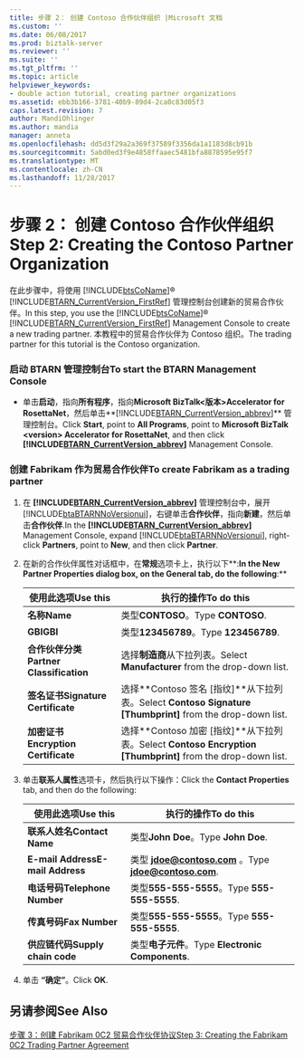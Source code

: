 ```yaml
---
title: 步骤 2： 创建 Contoso 合作伙伴组织 |Microsoft 文档
ms.custom: ''
ms.date: 06/08/2017
ms.prod: biztalk-server
ms.reviewer: ''
ms.suite: ''
ms.tgt_pltfrm: ''
ms.topic: article
helpviewer_keywords:
- double action tutorial, creating partner organizations
ms.assetid: ebb3b166-3781-40b9-89d4-2ca0c83d05f3
caps.latest.revision: 7
author: MandiOhlinger
ms.author: mandia
manager: anneta
ms.openlocfilehash: dd5d3f29a2a369f37589f3356da1a1183d8cb91b
ms.sourcegitcommit: 5abd0ed3f9e4858ffaaec5481bfa8878595e95f7
ms.translationtype: MT
ms.contentlocale: zh-CN
ms.lasthandoff: 11/28/2017
---
```

# <a name="step-2-creating-the-contoso-partner-organization"></a><span data-ttu-id="2ca43-102">步骤 2： 创建 Contoso 合作伙伴组织</span><span class="sxs-lookup"><span data-stu-id="2ca43-102">Step 2: Creating the Contoso Partner Organization</span></span>
<span data-ttu-id="2ca43-103">在此步骤中，将使用 [!INCLUDE[btsCoName](../../includes/btsconame-md.md)]® [!INCLUDE[BTARN_CurrentVersion_FirstRef](../../includes/btarn-currentversion-firstref-md.md)] 管理控制台创建新的贸易合作伙伴。</span><span class="sxs-lookup"><span data-stu-id="2ca43-103">In this step, you use the [!INCLUDE[btsCoName](../../includes/btsconame-md.md)]® [!INCLUDE[BTARN_CurrentVersion_FirstRef](../../includes/btarn-currentversion-firstref-md.md)] Management Console to create a new trading partner.</span></span> <span data-ttu-id="2ca43-104">本教程中的贸易合作伙伴为 Contoso 组织。</span><span class="sxs-lookup"><span data-stu-id="2ca43-104">The trading partner for this tutorial is the Contoso organization.</span></span>  
  
### <a name="to-start-the-btarn-management-console"></a><span data-ttu-id="2ca43-105">启动 BTARN 管理控制台</span><span class="sxs-lookup"><span data-stu-id="2ca43-105">To start the BTARN Management Console</span></span>  
  
-   <span data-ttu-id="2ca43-106">单击**启动**，指向**所有程序**，指向**Microsoft BizTalk\<版本\>Accelerator for RosettaNet**，然后单击**[!INCLUDE[BTARN_CurrentVersion_abbrev](../../includes/btarn-currentversion-abbrev-md.md)]** 管理控制台。</span><span class="sxs-lookup"><span data-stu-id="2ca43-106">Click **Start**, point to **All Programs**, point to **Microsoft BizTalk \<version\> Accelerator for RosettaNet**, and then click **[!INCLUDE[BTARN_CurrentVersion_abbrev](../../includes/btarn-currentversion-abbrev-md.md)]** Management Console.</span></span>  
  
### <a name="to-create-fabrikam-as-a-trading-partner"></a><span data-ttu-id="2ca43-107">创建 Fabrikam 作为贸易合作伙伴</span><span class="sxs-lookup"><span data-stu-id="2ca43-107">To create Fabrikam as a trading partner</span></span>  
  
1.  <span data-ttu-id="2ca43-108">在 **[!INCLUDE[BTARN_CurrentVersion_abbrev](../../includes/btarn-currentversion-abbrev-md.md)]** 管理控制台中，展开[!INCLUDE[btaBTARNNoVersionui](../../includes/btabtarnnoversionui-md.md)]，右键单击**合作伙伴**，指向**新建**，然后单击**合作伙伴**.</span><span class="sxs-lookup"><span data-stu-id="2ca43-108">In the **[!INCLUDE[BTARN_CurrentVersion_abbrev](../../includes/btarn-currentversion-abbrev-md.md)]** Management Console, expand [!INCLUDE[btaBTARNNoVersionui](../../includes/btabtarnnoversionui-md.md)], right-click **Partners**, point to **New**, and then click **Partner**.</span></span>  
  
2.  <span data-ttu-id="2ca43-109">在新的合作伙伴属性对话框中，在**常规**选项卡上，执行以下**:**</span><span class="sxs-lookup"><span data-stu-id="2ca43-109">In the New Partner Properties dialog box, on the **General** tab, do the following**:**</span></span>  
  
    |<span data-ttu-id="2ca43-110">使用此选项</span><span class="sxs-lookup"><span data-stu-id="2ca43-110">Use this</span></span>|<span data-ttu-id="2ca43-111">执行的操作</span><span class="sxs-lookup"><span data-stu-id="2ca43-111">To do this</span></span>|  
    |--------------|----------------|  
    |<span data-ttu-id="2ca43-112">**名称**</span><span class="sxs-lookup"><span data-stu-id="2ca43-112">**Name**</span></span>|<span data-ttu-id="2ca43-113">类型**CONTOSO**。</span><span class="sxs-lookup"><span data-stu-id="2ca43-113">Type **CONTOSO**.</span></span>|  
    |<span data-ttu-id="2ca43-114">**GBI**</span><span class="sxs-lookup"><span data-stu-id="2ca43-114">**GBI**</span></span>|<span data-ttu-id="2ca43-115">类型**123456789**。</span><span class="sxs-lookup"><span data-stu-id="2ca43-115">Type **123456789**.</span></span>|  
    |<span data-ttu-id="2ca43-116">**合作伙伴分类**</span><span class="sxs-lookup"><span data-stu-id="2ca43-116">**Partner Classification**</span></span>|<span data-ttu-id="2ca43-117">选择**制造商**从下拉列表。</span><span class="sxs-lookup"><span data-stu-id="2ca43-117">Select **Manufacturer** from the drop-down list.</span></span>|  
    |<span data-ttu-id="2ca43-118">**签名证书**</span><span class="sxs-lookup"><span data-stu-id="2ca43-118">**Signature Certificate**</span></span>|<span data-ttu-id="2ca43-119">选择**Contoso 签名 [指纹]**从下拉列表。</span><span class="sxs-lookup"><span data-stu-id="2ca43-119">Select **Contoso Signature [Thumbprint]** from the drop-down list.</span></span>|  
    |<span data-ttu-id="2ca43-120">**加密证书**</span><span class="sxs-lookup"><span data-stu-id="2ca43-120">**Encryption Certificate**</span></span>|<span data-ttu-id="2ca43-121">选择**Contoso 加密 [指纹]**从下拉列表。</span><span class="sxs-lookup"><span data-stu-id="2ca43-121">Select **Contoso Encryption [Thumbprint]** from the drop-down list.</span></span>|  
  
3.  <span data-ttu-id="2ca43-122">单击**联系人属性**选项卡，然后执行以下操作：</span><span class="sxs-lookup"><span data-stu-id="2ca43-122">Click the **Contact Properties** tab, and then do the following:</span></span>  
  
    |<span data-ttu-id="2ca43-123">使用此选项</span><span class="sxs-lookup"><span data-stu-id="2ca43-123">Use this</span></span>|<span data-ttu-id="2ca43-124">执行的操作</span><span class="sxs-lookup"><span data-stu-id="2ca43-124">To do this</span></span>|  
    |--------------|----------------|  
    |<span data-ttu-id="2ca43-125">**联系人姓名**</span><span class="sxs-lookup"><span data-stu-id="2ca43-125">**Contact Name**</span></span>|<span data-ttu-id="2ca43-126">类型**John Doe**。</span><span class="sxs-lookup"><span data-stu-id="2ca43-126">Type **John Doe**.</span></span>|  
    |<span data-ttu-id="2ca43-127">**E-mail Address**</span><span class="sxs-lookup"><span data-stu-id="2ca43-127">**E-mail Address**</span></span>|<span data-ttu-id="2ca43-128">类型 **jdoe@contoso.com** 。</span><span class="sxs-lookup"><span data-stu-id="2ca43-128">Type **jdoe@contoso.com**.</span></span>|  
    |<span data-ttu-id="2ca43-129">**电话号码**</span><span class="sxs-lookup"><span data-stu-id="2ca43-129">**Telephone Number**</span></span>|<span data-ttu-id="2ca43-130">类型**555-555-5555**。</span><span class="sxs-lookup"><span data-stu-id="2ca43-130">Type **555-555-5555**.</span></span>|  
    |<span data-ttu-id="2ca43-131">**传真号码**</span><span class="sxs-lookup"><span data-stu-id="2ca43-131">**Fax Number**</span></span>|<span data-ttu-id="2ca43-132">类型**555-555-5555**。</span><span class="sxs-lookup"><span data-stu-id="2ca43-132">Type **555-555-5555**.</span></span>|  
    |<span data-ttu-id="2ca43-133">**供应链代码**</span><span class="sxs-lookup"><span data-stu-id="2ca43-133">**Supply chain code**</span></span>|<span data-ttu-id="2ca43-134">类型**电子元件**。</span><span class="sxs-lookup"><span data-stu-id="2ca43-134">Type **Electronic Components**.</span></span>|  
  
4.  <span data-ttu-id="2ca43-135">单击 **“确定”**。</span><span class="sxs-lookup"><span data-stu-id="2ca43-135">Click **OK**.</span></span>  
  
## <a name="see-also"></a><span data-ttu-id="2ca43-136">另请参阅</span><span class="sxs-lookup"><span data-stu-id="2ca43-136">See Also</span></span>  
 [<span data-ttu-id="2ca43-137">步骤 3：创建 Fabrikam 0C2 贸易合作伙伴协议</span><span class="sxs-lookup"><span data-stu-id="2ca43-137">Step 3: Creating the Fabrikam 0C2 Trading Partner Agreement</span></span>](../../adapters-and-accelerators/accelerator-rosettanet/step-3-creating-the-fabrikam-0c2-trading-partner-agreement.md)